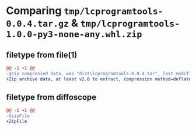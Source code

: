 # Comparing `tmp/lcprogramtools-0.0.4.tar.gz` & `tmp/lcprogramtools-1.0.0-py3-none-any.whl.zip`

## filetype from file(1)

```diff
@@ -1 +1 @@
-gzip compressed data, was "dist\lcprogramtools-0.0.4.tar", last modified: Fri May 31 11:54:40 2024, max compression
+Zip archive data, at least v2.0 to extract, compression method=deflate
```

## filetype from diffoscope

```diff
@@ -1 +1 @@
-GzipFile
+ZipFile
```

